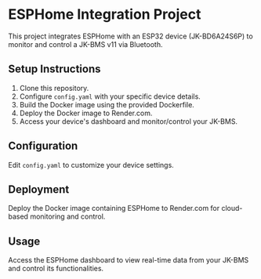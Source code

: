 # ESPHome Integration Project

This project integrates ESPHome with an ESP32 device (JK-BD6A24S6P) to monitor and control a JK-BMS v11 via Bluetooth.

## Setup Instructions

1. Clone this repository.
2. Configure `config.yaml` with your specific device details.
3. Build the Docker image using the provided Dockerfile.
4. Deploy the Docker image to Render.com.
5. Access your device's dashboard and monitor/control your JK-BMS.

## Configuration

Edit `config.yaml` to customize your device settings.

## Deployment

Deploy the Docker image containing ESPHome to Render.com for cloud-based monitoring and control.

## Usage

Access the ESPHome dashboard to view real-time data from your JK-BMS and control its functionalities.

